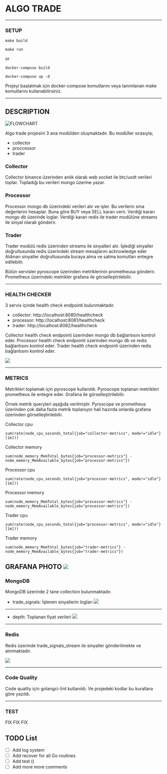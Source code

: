 # ALGO TRADE

---

### SETUP

```
make build
```
```
make run
```

or

```
docker-compose build
```
```
docker-compose up -d
```

Projeyi başlatmak için docker-compose komutlarını veya 
tanımlanan make komutlarını kullanabilirsiniz.

---
## DESCRIPTION

![FLOWCHART](https://raw.githubusercontent.com/mkaganm/algo-trade/refs/heads/master/documents/flowchart.png)

Algo trade projesini 3 ana modülden oluşmaktadır. Bu modüller sırasıyla;
- collector
- proccessor
- trader

### Collector
Collector binance üzerinden anlık olarak web socket ile btc/usdt verileri toplar.
Topladığı bu verileri mongo üzerine yazar.

### Processor
Processor mongo db üzerindeki verileri alır ve işler.
Bu verilerin sma değerlerini hesaplar. Buna göre BUY veya SELL kararı verir.
Verdiği kararı mongo db üzerinde loglar.
Verdiği kararı redis ile trader modülüne streams ile sinyal olarak gönderir.

### Trader
Trader modülü redis üzerinden streams ile sinyalleri alır.
İşlediği sinyaller doğrultusunda redis üzerindeki stream mesajlarını acknowledge eder
Aldınan sinyaller doğrultusunda buraya alma ve satma komutları entegre edilebilir.


Bütün servisler pyroscope üzerinden metriklerinin prometheusa gönderir.
Prometheus üzerindeki metrikler grafana ile görselleştirilebilir.

---
### HEALTH CHECKER

3 servis içinde health check endpointi bulunmaktadır.
- collector: http://localhost:8080/healthcheck
- processor: http://localhost:8081/healthcheck
- trader: http://localhost:8082/healthcheck

Collector health check endpointi üzerinden mongo db bağlantısını kontrol eder.
Processor health check endpointi üzerinden mongo db ve redis bağlantısını kontrol eder.
Trader health check endpointi üzerinden redis bağlantısını kontrol eder.

![](https://raw.githubusercontent.com/mkaganm/algo-trade/refs/heads/master/documents/healthcheck.png)

---

### METRICS

Metrikleri toplamak için pyroscope kullanıldı.
Pyroscope toplanan metrikleri prometheus ile entegre eder.
Grafana ile görselleştirilebilir.

Örnek metrik queryleri aşağıda verilmiştir. 
Pyroscope ve prometheus üzerinden çok daha fazla metrik toplanıyor hali hazırda
onlarda grafana üzerinden görselleştirilebilir.

Collector cpu 
```
sum(rate(node_cpu_seconds_total{job="collector-metrics", mode!="idle"}[1m]))
```
Collector memory 
```
sum(node_memory_MemTotal_bytes{job="processor-metrics"} - node_memory_MemAvailable_bytes{job="processor-metrics"})
```
Processor cpu 
```
sum(rate(node_cpu_seconds_total{job="processor-metrics", mode!="idle"}[1m]))
```
Processor memory 
```
sum(node_memory_MemTotal_bytes{job="processor-metrics"} - node_memory_MemAvailable_bytes{job="processor-metrics"})
```
Trader cpu 
```
sum(rate(node_cpu_seconds_total{job="processor-metrics", mode!="idle"}[1m]))
```
Trader memory
```
sum(node_memory_MemTotal_bytes{job="trader-metrics"} - node_memory_MemAvailable_bytes{job="trader-metrics"})
```

GRAFANA PHOTO
![](https://raw.githubusercontent.com/mkaganm/algo-trade/refs/heads/master/documents/grafana.png)
---

### MongoDB

MongoDB üzerinde 2 tane collection bulunmaktadır.
- trade_signals: İşlenen sinyallerin logları
  ![](https://raw.githubusercontent.com/mkaganm/algo-trade/refs/heads/master/documents/processlogs.png)
---
- depth: Toplanan fiyat verileri
  ![](https://raw.githubusercontent.com/mkaganm/algo-trade/refs/heads/master/documents/btcdatadb.png)
---

### Redis

Redis üzerinde trade_signals_stream ile sinyaller gönderilmekte ve alınmaktadır.

![](https://raw.githubusercontent.com/mkaganm/algo-trade/refs/heads/master/documents/redis.png)

---
  

### Code Quality
Code quality için golangci-lint kullanıldı. 
Ve projedeki kodlar bu kurallara göre yazıldı.

---
### TEST 

 FIX FIX FIX


## TODO List
- [ ] Add log system
- [ ] Add recover for all Go routines
- [ ] Add test ()
- [ ] Add more more comments
